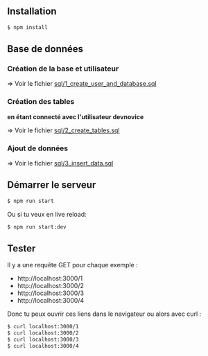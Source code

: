 ## Installation

```bash
$ npm install
```

## Base de données

### Création de la base et utilisateur
=> Voir le fichier [sql/1_create_user_and_database.sql](sql/1_create_user_and_database.sql)

### Création des tables

**en étant connecté avec l'utilisateur devnovice**

=> Voir le fichier [sql/2_create_tables.sql](sql/2_create_tables.sql)

### Ajout de données

=> Voir le fichier [sql/3_insert_data.sql](sql/3_insert_data.sql)

## Démarrer le serveur

```bash
$ npm run start
```

Ou si tu veux en live reload: 

```bash
$ npm run start:dev
```

## Tester

Il y a une requête GET pour chaque exemple : 

- http://localhost:3000/1
- http://localhost:3000/2
- http://localhost:3000/3
- http://localhost:3000/4

Donc tu peux ouvrir ces liens dans le navigateur ou alors avec curl :

```bash
$ curl localhost:3000/1
$ curl localhost:3000/2
$ curl localhost:3000/3
$ curl localhost:3000/4 
```